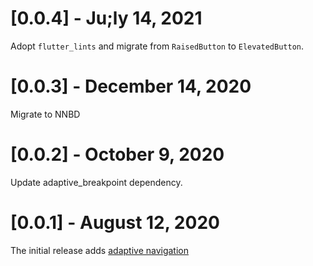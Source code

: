 # [0.0.4] - Ju;ly 14, 2021

Adopt `flutter_lints` and migrate from `RaisedButton` to `ElevatedButton`.

# [0.0.3] - December 14, 2020

Migrate to NNBD

# [0.0.2] - October 9, 2020

Update adaptive_breakpoint dependency.

# [0.0.1] - August 12, 2020

The initial release adds [adaptive navigation](https://material.io/design/layout/responsive-layout-grid.html#ui-regions)
